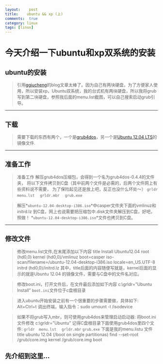 ```yaml
---
layout:    post
title:    ubuntu && xp (上)
comments:  true
category: linux
tags: [linux]
---
```


# 今天介绍一下ubuntu和xp双系统的安装

## ubuntu的安装

> 引用[ggjucheng]的blog文章太棒了。因为自己有两块硬盘，为了方便家人使用，所以安装xp，Ubuntu双系统，我的台式机有两块硬盘，所以我将grub写到第二块硬盘，参照我后面的menu.list截图，可以自己搜索启动grub引导。

----

## 下载

> 需要下载的东西有两个，一个是[grub4dos]，另一个是[Ubuntu 12.04 LTS]的镜像文件.

----

## 准备工作

> 准备工作 解压grub4dos压缩包，会得到一个名为grub4dos-0.4.4的文件夹，
> 将以下文件拷贝到C盘（其中前两个文件是必需的，后两个文件网上有些资料说不需要，
> 为了保险起见还是放上吧，反正也没什么坏处～）
`grldr`　`menu.lst`　 `grldr.mbr`　 `grub.exe`

> 解压*`ubuntu-12.04-desktop-i386.iso`*中casper文件夹下面的vmlinuz和initrd.lz
> 到C盘，网上也说需要把压缩包中.disk文件夹解压到C盘，好吧，照做！
> *`ubuntu-12.04-desktop-i386.iso`*文件也拷贝到C盘。

----

## 修改文件

> 修改menu.list文件,在末尾添加以下内容
	title Install Ubuntu12.04
	root (hd0,0)
	kernel (hd0,0)/vmlinuz boot=casper iso-scan/filename=/ubuntu-12.04-desktop-i386.iso locale=en_US.UTF-8
	initrd (hd0,0)/initrd.lz
> 其中，title后面的内容随便写就是，kernel后面的显示的就是Ubuntu 12.04
> 的镜像文件，需要与C盘中的文件名对应。

> 修改boot.ini，打开文件后，在文件最后添加如下内容
    c:\grldr=”Ubuntu Install” `boot.ini`文件位于c盘根目录

> 进入ubuntu开始安装之前有一个很重要的步骤需要做，具体如下:
    Alt+Ctrl+t 调出终端，输入指令：sudo umount -l /isodevice

> 如果不将grub写入mbr，则可使用grub4dos来管理启动启动器:
> 将boot.ini文件修改
> c:\grldr=”Ubuntu”
> 记得C盘根目录下面使用grub4dos里四个文件:
> `grldr`　`menu.lst`　 `grldr.mbr` `grub.exe`
> 下面是我的menu.listu 文件
    title ubuntu 12.04  (/boot on single partitionas)
	find --set-root /grub/core.img
	kernel /grub/core.img
	boot

## 先介绍到这里...

[ggjucheng]: http://www.cnblogs.com/ggjucheng/archive/2012/08/18/2645916.html
[grub4dos]: http://sourceforge.net/projects/grub4dos/files/GRUB4DOS/grub4dos%200.4.4/grub4dos-0.4.4.zip/download
[Ubuntu 12.04 LTS]: http://www.ubuntu.com/download/desktop
